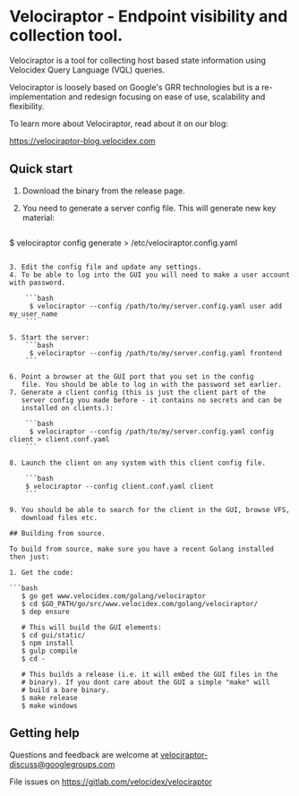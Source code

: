 # Velociraptor - Endpoint visibility and collection tool.

Velociraptor is a tool for collecting host based state information
using Velocidex Query Language (VQL) queries.

Velociraptor is loosely based on Google's GRR technologies but is a
re-implementation and redesign focusing on ease of use, scalability
and flexibility.

To learn more about Velociraptor, read about it on our blog:

   https://velociraptor-blog.velocidex.com

## Quick start

1. Download the binary from the release page.
2. You need to generate a server config file. This will generate new key material:  

    ```bash
  $ velociraptor config generate > /etc/velociraptor.config.yaml
```  

3. Edit the config file and update any settings.  
4. To be able to log into the GUI you will need to make a user account with password.  

    ```bash
     $ velociraptor --config /path/to/my/server.config.yaml user add my_user_name
    ```
    
5. Start the server:
    ```bash   
     $ velociraptor --config /path/to/my/server.config.yaml frontend
    ```
    
6. Point a browser at the GUI port that you set in the config
   file. You should be able to log in with the password set earlier.
7. Generate a client config (this is just the client part of the
   server config you made before - it contains no secrets and can be
   installed on clients.):

    ```bash   
     $ velociraptor --config /path/to/my/server.config.yaml config client > client.conf.yaml
    ```
    
8. Launch the client on any system with this client config file.

    ```bash   
    $ velociraptor --config client.conf.yaml client
    ```
   
9. You should be able to search for the client in the GUI, browse VFS,
   download files etc.

## Building from source.

To build from source, make sure you have a recent Golang installed then just:

1. Get the code:

```bash
   $ go get www.velocidex.com/golang/velociraptor
   $ cd $GO_PATH/go/src/www.velocidex.com/golang/velociraptor/
   $ dep ensure

   # This will build the GUI elements:
   $ cd gui/static/
   $ npm install
   $ gulp compile
   $ cd -

   # This builds a release (i.e. it will embed the GUI files in the
   # binary). If you dont care about the GUI a simple "make" will
   # build a bare binary.
   $ make release
   $ make windows
```

## Getting help

Questions and feedback are welcome at velociraptor-discuss@googlegroups.com

File issues on https://gitlab.com/velocidex/velociraptor
